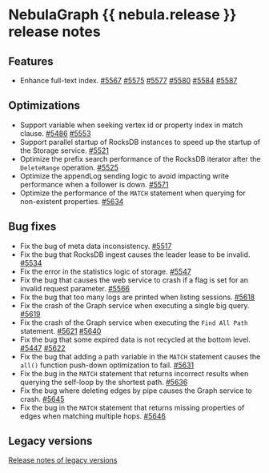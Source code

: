# NebulaGraph {{ nebula.release }} release notes

## Features

- Enhance full-text index. [#5567](https://github.com/vesoft-inc/nebula/pull/5567) [#5575](https://github.com/vesoft-inc/nebula/pull/5575) [#5577](https://github.com/vesoft-inc/nebula/pull/5577) [#5580](https://github.com/vesoft-inc/nebula/pull/5580) [#5584](https://github.com/vesoft-inc/nebula/pull/5584) [#5587](https://github.com/vesoft-inc/nebula/pull/5587)

## Optimizations

- Support variable when seeking vertex id or property index in match clause. [#5486](https://github.com/vesoft-inc/nebula/pull/5486) [#5553](https://github.com/vesoft-inc/nebula/pull/5553)
- Support parallel startup of RocksDB instances to speed up the startup of the Storage service. [#5521](https://github.com/vesoft-inc/nebula/pull/5521)
- Optimize the prefix search performance of the RocksDB iterator after the `DeleteRange` operation. [#5525](https://github.com/vesoft-inc/nebula/pull/5525)
- Optimize the appendLog sending logic to avoid impacting write performance when a follower is down. [#5571](https://github.com/vesoft-inc/nebula/pull/5571)
- Optimize the performance of the `MATCH` statement when querying for non-existent properties. [#5634](https://github.com/vesoft-inc/nebula/pull/5634)

## Bug fixes

- Fix the bug of meta data inconsistency. [#5517](https://github.com/vesoft-inc/nebula/pull/5517)
- Fix the bug that RocksDB ingest causes the leader lease to be invalid. [#5534](https://github.com/vesoft-inc/nebula/pull/5534)
- Fix the error in the statistics logic of storage. [#5547](https://github.com/vesoft-inc/nebula/pull/5547)
- Fix the bug that causes the web service to crash if a flag is set for an invalid request parameter. [#5566](https://github.com/vesoft-inc/nebula/pull/5566)
- Fix the bug that too many logs are printed when listing sessions. [#5618](https://github.com/vesoft-inc/nebula/pull/5618)
- Fix the crash of the Graph service when executing a single big query. [#5619](https://github.com/vesoft-inc/nebula/pull/5619)
- Fix the crash of the Graph service when executing the `Find All Path` statement. [#5621](https://github.com/vesoft-inc/nebula/pull/5621) [#5640](https://github.com/vesoft-inc/nebula/pull/5640)
- Fix the bug that some expired data is not recycled at the bottom level. [#5447](https://github.com/vesoft-inc/nebula/pull/5447) [#5622](https://github.com/vesoft-inc/nebula/pull/5622)
- Fix the bug that adding a path variable in the `MATCH` statement causes the `all()` function push-down optimization to fail. [#5631](https://github.com/vesoft-inc/nebula/pull/5631)
- Fix the bug in the `MATCH` statement that returns incorrect results when querying the self-loop by the shortest path. [#5636](https://github.com/vesoft-inc/nebula/pull/5636)
- Fix the bug where deleting edges by pipe causes the Graph service to crash. [#5645](https://github.com/vesoft-inc/nebula/pull/5645)
- Fix the bug in the `MATCH` statement that returns missing properties of edges when matching multiple hops. [#5646](https://github.com/vesoft-inc/nebula/pull/5646)

## Legacy versions

[Release notes of legacy versions](https://nebula-graph.io/posts/)
